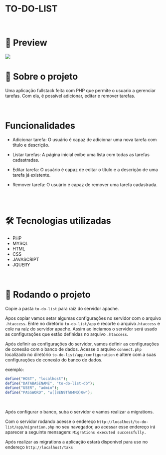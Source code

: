 

# TO-DO-LIST


<br>

# 🎨 Preview

<img src="./demo.gif">

<br>



# 📃 Sobre o projeto

Uma aplicação fullstack feita com PHP que permite o usuario a gerenciar tarefas. Com ela, é possível adicionar, editar e remover tarefas.

<br>

# Funcionalidades

- Adicionar tarefa: O usuário é capaz de adicionar uma nova tarefa com título e descrição.

- Listar tarefas: A página inicial exibe uma lista com todas as tarefas cadastradas.

- Editar tarefa: O usuário é capaz de editar o título e a descrição de uma tarefa já existente.

- Remover tarefa: O usuário é capaz de remover uma tarefa cadastrada.


<br><br>

# 🛠 Tecnologias utilizadas

-   PHP
-   MYSQL
-   HTML
-   CSS
-   JAVASCRIPT
-  JQUERY

<br>

# 🚀 Rodando o projeto

Copie a pasta `to-do-list` para raíz do servidor apache.

Apos copiar vamos setar algumas configurações no servidor com o arquivo `.htaccess`. Entre no diretório `to-do-list/app` e recorte o arquivo`.htaccess` e cole na raíz do servidor apache. Assim ao inciamos o servidor será usado as configurações que estão definidas no arquivo `.htaccess`.

Após definir as configurações do servidor, vamos definir as configurações de conexão com o banco de dados. Acesse o arquivo `connect.php` localizado no diretório `to-do-list/app/configuration` e altere com a suas configurações de conexão do banco de dados.

exemplo: 
```php
define("HOST", "localhost");
define("DATABASENAME", "to-do-list-db");
define("USER", "admin");
define("PASSWORD", "w[[8EN9ThU4MD)0w");
```
<br>

Após configurar o banco, suba o servidor e vamos realizar a migrations.

Com o servidor rodando acesse o endereço `http://localhost/to-do-list/app/migration.php` no seu navegador, ao acessar esse endereço irá aparecer a seguinte mensagem: `Migrations executed successfully.`


Após realizar as migrations a aplicação estará disponivel para uso no endereço `http://localhost/taks`

<br>


